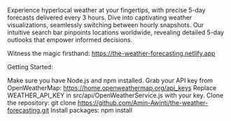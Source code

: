 Experience hyperlocal weather at your fingertips, with precise 5-day forecasts delivered every 3 hours. Dive into captivating weather visualizations, seamlessly switching between hourly snapshots. Our intuitive search bar pinpoints locations worldwide, revealing detailed 5-day outlooks that empower informed decisions.

Witness the magic firsthand: https://the-weather-forecasting.netlify.app

Getting Started:

Make sure you have Node.js and npm installed.
Grab your API key from OpenWeatherMap: https://home.openweathermap.org/api_keys
Replace WEATHER_API_KEY in src/api/OpenWeatherService.js with your key.
Clone the repository: git clone https://github.com/Amin-Awinti/the-weather-forecasting.git
Install packages: npm install



